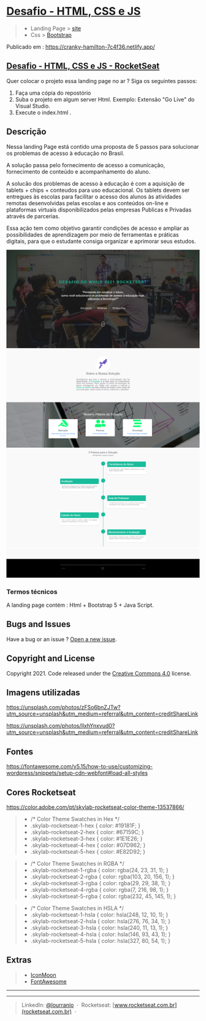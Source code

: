 # [Desafio - HTML, CSS e JS](https://efficient-sloth-d85.notion.site/Instru-es-dos-desafios-f2f2c5574cf640c59de425413f60c8eb?p=d214b654aec44c21b55a399a73fcfb04)

> -  Landing Page > [site](https://cranky-hamilton-7c4f36.netlify.app/)
> -  Css > [Bootstrap](http://getbootstrap.com/)

Publicado em : https://cranky-hamilton-7c4f36.netlify.app/

## [Desafio - HTML, CSS e JS - RocketSeat](https://www.notion.so/Desafio-HTML-CSS-e-JS-d214b654aec44c21b55a399a73fcfb04)

Quer colocar o projeto essa landing page no ar ?
Siga os seguintes passos:

1. Faça uma cópia do repostório
2. Suba o projeto em algum server Html. Exemplo: Extensão "Go Live" do Visual Studio.
3. Execute o index.html .

## Descrição

Nessa landing Page está contido uma proposta de 5 passos para solucionar os problemas de acesso à educação no Brasil.

A solução passa pelo fornecimento de acesso a comunicação, fornecimento de conteúdo e acompanhamento do aluno.

A solucão dos problemas de acesso à educação é com a aquisição de tablets + chips + conteudos para uso educacional. Os tablets devem ser entregues às escolas para facilitar o acesso dos alunos às atividades remotas desenvolvidas pelas escolas e aos conteúdos on-line e plataformas virtuais disponibilizados pelas empresas Publicas e Privadas através de parcerias.

Essa ação tem como objetivo garantir condições de acesso e ampliar as possibilidades de aprendizagem por meio de ferramentas e práticas digitais, para que o estudante consiga organizar e aprimorar seus estudos.

![Edit](/images/01-pagina-inicial.png) ![Edit](/images/02-sobre.png)
![Edit](/images/03-5-passos-solucao.png) ![Edit](/images/04-footer.png)


### Termos técnicos
A landing page contém : Html + Bootstrap 5 + Java Script.


## Bugs and Issues
Have a bug or an issue ? [Open a new issue](https://github.com/lourranio/dowhile-landing-page/issues).


## Copyright and License
Copyright 2021. Code released under the [Creative Commons 4.0](https://creativecommons.org/licenses/by/4.0/) license.


## Imagens utilizadas
https://unsplash.com/photos/zFSo6bnZJTw?utm_source=unsplash&utm_medium=referral&utm_content=creditShareLink

https://unsplash.com/photos/IlxhYnxvud0?utm_source=unsplash&utm_medium=referral&utm_content=creditShareLink

## Fontes
https://fontawesome.com/v5.15/how-to-use/customizing-wordpress/snippets/setup-cdn-webfont#load-all-styles


## Cores Rocketseat

https://color.adobe.com/pt/skylab-rocketseat-color-theme-13537866/

> -  /* Color Theme Swatches in Hex */
> -  .skylab-rocketseat-1-hex { color: #19181F; }
> -  .skylab-rocketseat-2-hex { color: #67159C; }
> -  .skylab-rocketseat-3-hex { color: #1E1E26; }
> -  .skylab-rocketseat-4-hex { color: #07D962; }
> -  .skylab-rocketseat-5-hex { color: #E82D92; }

> -  /* Color Theme Swatches in RGBA */
> -  .skylab-rocketseat-1-rgba { color: rgba(24, 23, 31, 1); }
> -  .skylab-rocketseat-2-rgba { color: rgba(103, 20, 156, 1); }
> -  .skylab-rocketseat-3-rgba { color: rgba(29, 29, 38, 1); }
> -  .skylab-rocketseat-4-rgba { color: rgba(7, 216, 98, 1); }
> -  .skylab-rocketseat-5-rgba { color: rgba(232, 45, 145, 1); }

> -  /* Color Theme Swatches in HSLA */
> -  .skylab-rocketseat-1-hsla { color: hsla(248, 12, 10, 1); }
> -  .skylab-rocketseat-2-hsla { color: hsla(276, 76, 34, 1); }
> -  .skylab-rocketseat-3-hsla { color: hsla(240, 11, 13, 1); }
> -  .skylab-rocketseat-4-hsla { color: hsla(146, 93, 43, 1); }
> -  .skylab-rocketseat-5-hsla { color: hsla(327, 80, 54, 1); }

## Extras

> -  [IconMoon](https://icomoon.io/)
> -  [FontAwesome](http://fontawesome.io/)

<hr>

----
> LinkedIn: [@lourranio](https://www.linkedin.com/in/lourranio) &nbsp;&middot;&nbsp;
> Rocketseat: [www.rocketseat.com.br](rocketseat.com.br) &nbsp;&middot;&nbsp;



